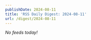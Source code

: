 ```yaml
---
publishDate: 2024-08-11
title: 'RSS Daily Digest: 2024-08-11'
url: /digest/2024-08-11
---
```


_No feeds today!_
